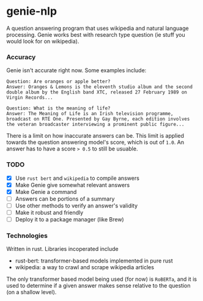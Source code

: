 # genie-nlp

A question answering program that uses wikipedia and natural language processing. Genie works best with research type question (ie stuff you would look for on wikipedia).

### Accuracy

Genie isn't accurate right now. Some examples include:

```
Question: Are oranges or apple better?
Answer: Oranges & Lemons is the eleventh studio album and the second double album by the English band XTC, released 27 February 1989 on Virgin Records...
```

```
Question: What is the meaning of life?
Answer: The Meaning of Life is an Irish television programme, broadcast on RTÉ One. Presented by Gay Byrne, each edition involves the veteran broadcaster interviewing a prominent public figure...
```

There is a limit on how inaccurate answers can be. This limit is applied towards the question answering model's score, which is out of `1.0`. An answer has to have a score `> 0.5` to still be usuable.

### TODO
- [x] Use `rust bert` and `wikipedia` to compile answers
- [x] Make Genie give somewhat relevant answers
- [x] Make Genie a command
- [ ] Answers can be portions of a summary
- [ ] Use other methods to verify an answer's validity
- [ ] Make it robust and friendly
- [ ] Deploy it to a package manager (like Brew)

### Technologies 

Written in rust.
Libraries incoperated include
- rust-bert: transformer-based models implemented in pure rust
- wikipedia: a way to crawl and scrape wikipedia articles

The only transformer based model being used (for now) is `RoBERTa`, and it is used to determine if a given answer makes sense relative to the question (on a shallow level).
